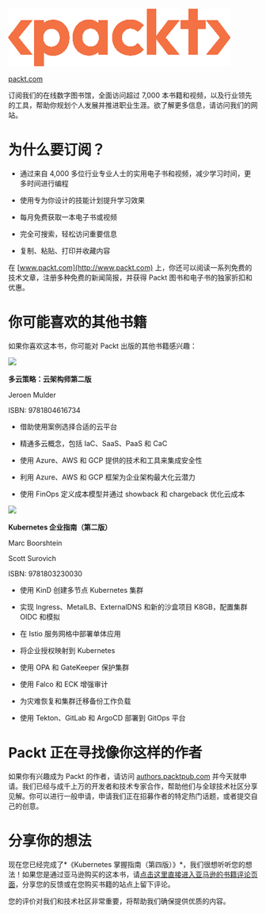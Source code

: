 *![](img/New_Packt_Logo1.png)*

[packt.com](http://packt.com)

订阅我们的在线数字图书馆，全面访问超过 7,000 本书籍和视频，以及行业领先的工具，帮助你规划个人发展并推进职业生涯。欲了解更多信息，请访问我们的网站。

# 为什么要订阅？

+   通过来自 4,000 多位行业专业人士的实用电子书和视频，减少学习时间，更多时间进行编程

+   使用专为你设计的技能计划提升学习效果

+   每月免费获取一本电子书或视频

+   完全可搜索，轻松访问重要信息

+   复制、粘贴、打印并收藏内容

在 [www.packt.com](http://www.packt.com) 上，你还可以阅读一系列免费的技术文章，注册多种免费的新闻简报，并获得 Packt 图书和电子书的独家折扣和优惠。

# 你可能喜欢的其他书籍

如果你喜欢这本书，你可能对 Packt 出版的其他书籍感兴趣：

![](https://www.packtpub.com/product/multi-cloud-strategy-for-cloud-architects-second-edition/9781804616734)

**多云策略：云架构师第二版**

Jeroen Mulder

ISBN: 9781804616734

+   借助使用案例选择合适的云平台

+   精通多云概念，包括 IaC、SaaS、PaaS 和 CaC

+   使用 Azure、AWS 和 GCP 提供的技术和工具来集成安全性

+   利用 Azure、AWS 和 GCP 框架为企业架构最大化云潜力

+   使用 FinOps 定义成本模型并通过 showback 和 chargeback 优化云成本

![](https://www.packtpub.com/product/kubernetes-an-enterprise-guide-second-edition/9781803230030)

**Kubernetes 企业指南（第二版）**

Marc Boorshtein

Scott Surovich

ISBN: 9781803230030

+   使用 KinD 创建多节点 Kubernetes 集群

+   实现 Ingress、MetalLB、ExternalDNS 和新的沙盒项目 K8GB，配置集群 OIDC 和模拟

+   在 Istio 服务网格中部署单体应用

+   将企业授权映射到 Kubernetes

+   使用 OPA 和 GateKeeper 保护集群

+   使用 Falco 和 ECK 增强审计

+   为灾难恢复和集群迁移备份工作负载

+   使用 Tekton、GitLab 和 ArgoCD 部署到 GitOps 平台

# Packt 正在寻找像你这样的作者

如果你有兴趣成为 Packt 的作者，请访问 [authors.packtpub.com](http://authors.packtpub.com) 并今天就申请。我们已经与成千上万的开发者和技术专家合作，帮助他们与全球技术社区分享见解。你可以进行一般申请，申请我们正在招募作者的特定热门话题，或者提交自己的创意。

# 分享你的想法

现在您已经完成了*《Kubernetes 掌握指南（第四版）》*，我们很想听听您的想法！如果您是通过亚马逊购买的这本书，请[点击这里直接进入亚马逊的书籍评论页面](https://packt.link/r/1804611395)，分享您的反馈或在您购买书籍的站点上留下评论。

您的评价对我们和技术社区非常重要，将帮助我们确保提供优质的内容。
